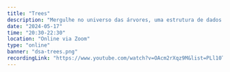 ```yaml
---
title: "Trees"
description: "Mergulhe no universo das árvores, uma estrutura de dados fundamental para resolver problemas hierárquicos e organizacionais. Descubra seus conceitos, tipos e aplicações práticas no mundo da computação!"
date: "2024-05-17"
time: "20:30-22:30"
location: "Online via Zoom"
type: "online"
banner: "dsa-trees.png"
recordingLink: "https://www.youtube.com/watch?v=OAcm2rXqz9M&list=PLl10TyPY67Jgbh4QdRlRKr-7PjB9i5hWg"
---
```

